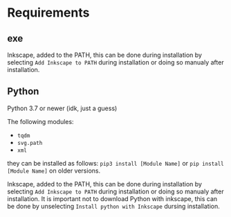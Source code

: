 # Requirements

## exe

Inkscape, added to the PATH, this can be done during installation by selecting `Add Inkscape to PATH` during installation or doing so manualy after installation.

## Python

Python 3.7 or newer (idk, just a guess)

The following modules:

- `tqdm`
- `svg.path`
- `xml`

they can be installed as follows:
`pip3 install [Module Name]` or `pip install [Module Name]` on older versions.

Inkscape, added to the PATH, this can be done during installation by selecting `Add Inkscape to PATH` during installation or doing so manualy after installation. It is important not to download Python with inkscape, this can be done by unselecting `Install python with Inkscape` dursing installation.
